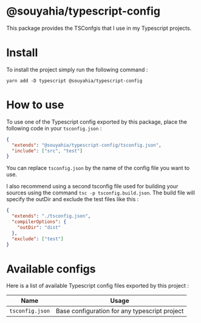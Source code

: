 # @souyahia/typescript-config

This package provides the TSConfgis that I use in my Typescript projects.

# Install

To install the project simply run the following command :

```shell
yarn add -D typescript @souyahia/typescript-config
```

# How to use

To use one of the Typescript config exported by this package, place the following code in your `tsconfig.json` :

```json
{
  "extends": "@souyahia/typescript-config/tsconfig.json",
  "include": ["src", "test"]
}
```

You can replace `tsconfig.json` by the name of the config file you want to use.

I also recommend using a second tsconfig file used for building your sources using the command
`tsc -p tsconfig.build.json`. The build file will specify the outDir and exclude the test files like this :

```json
{
  "extends": "./tsconfig.json",
  "compilerOptions": {
    "outDir": "dist"
  },
  "exclude": ["test"]
}
```

# Available configs

Here is a list of available Typescript config files exported by this project :

| Name            | Usage                                         |
| --------------- | --------------------------------------------- |
| `tsconfig.json` | Base configuration for any typescript project |
